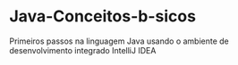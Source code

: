 # Java-Conceitos-b-sicos
Primeiros passos na linguagem Java usando o ambiente de desenvolvimento integrado IntelliJ IDEA


